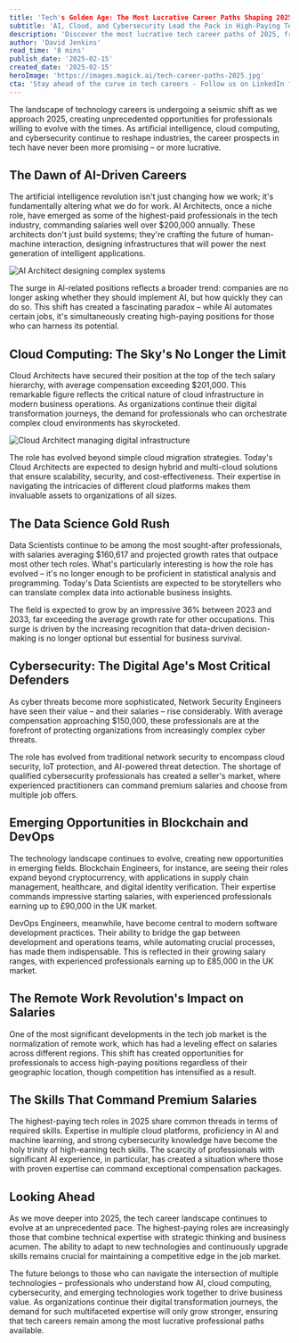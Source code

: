 ```yaml
---
title: 'Tech's Golden Age: The Most Lucrative Career Paths Shaping 2025'
subtitle: 'AI, Cloud, and Cybersecurity Lead the Pack in High-Paying Tech Careers'
description: 'Discover the most lucrative tech career paths of 2025, from AI Architects earning $200,000+ to Cloud Architects commanding $201,000. Learn how roles in data science, cybersecurity, and emerging technologies are shaping the future of work and offering unprecedented opportunities for tech professionals.'
author: 'David Jenkins'
read_time: '8 mins'
publish_date: '2025-02-15'
created_date: '2025-02-15'
heroImage: 'https://images.magick.ai/tech-career-paths-2025.jpg'
cta: 'Stay ahead of the curve in tech careers - Follow us on LinkedIn for daily insights on industry trends, salary updates, and expert career guidance that could help you land your next six-figure tech role.'
---
```


The landscape of technology careers is undergoing a seismic shift as we approach 2025, creating unprecedented opportunities for professionals willing to evolve with the times. As artificial intelligence, cloud computing, and cybersecurity continue to reshape industries, the career prospects in tech have never been more promising – or more lucrative.

## The Dawn of AI-Driven Careers

The artificial intelligence revolution isn't just changing how we work; it's fundamentally altering what we do for work. AI Architects, once a niche role, have emerged as some of the highest-paid professionals in the tech industry, commanding salaries well over $200,000 annually. These architects don't just build systems; they're crafting the future of human-machine interaction, designing infrastructures that will power the next generation of intelligent applications.

![AI Architect designing complex systems](https://i.magick.ai/PIXE/1739616537880_magick_img.webp)

The surge in AI-related positions reflects a broader trend: companies are no longer asking whether they should implement AI, but how quickly they can do so. This shift has created a fascinating paradox – while AI automates certain jobs, it's simultaneously creating high-paying positions for those who can harness its potential.

## Cloud Computing: The Sky's No Longer the Limit

Cloud Architects have secured their position at the top of the tech salary hierarchy, with average compensation exceeding $201,000. This remarkable figure reflects the critical nature of cloud infrastructure in modern business operations. As organizations continue their digital transformation journeys, the demand for professionals who can orchestrate complex cloud environments has skyrocketed.

![Cloud Architect managing digital infrastructure](https://i.magick.ai/PIXE/1739616537884_magick_img.webp)

The role has evolved beyond simple cloud migration strategies. Today's Cloud Architects are expected to design hybrid and multi-cloud solutions that ensure scalability, security, and cost-effectiveness. Their expertise in navigating the intricacies of different cloud platforms makes them invaluable assets to organizations of all sizes.

## The Data Science Gold Rush

Data Scientists continue to be among the most sought-after professionals, with salaries averaging $160,617 and projected growth rates that outpace most other tech roles. What's particularly interesting is how the role has evolved – it's no longer enough to be proficient in statistical analysis and programming. Today's Data Scientists are expected to be storytellers who can translate complex data into actionable business insights.

The field is expected to grow by an impressive 36% between 2023 and 2033, far exceeding the average growth rate for other occupations. This surge is driven by the increasing recognition that data-driven decision-making is no longer optional but essential for business survival.

## Cybersecurity: The Digital Age's Most Critical Defenders

As cyber threats become more sophisticated, Network Security Engineers have seen their value – and their salaries – rise considerably. With average compensation approaching $150,000, these professionals are at the forefront of protecting organizations from increasingly complex cyber threats.

The role has evolved from traditional network security to encompass cloud security, IoT protection, and AI-powered threat detection. The shortage of qualified cybersecurity professionals has created a seller's market, where experienced practitioners can command premium salaries and choose from multiple job offers.

## Emerging Opportunities in Blockchain and DevOps

The technology landscape continues to evolve, creating new opportunities in emerging fields. Blockchain Engineers, for instance, are seeing their roles expand beyond cryptocurrency, with applications in supply chain management, healthcare, and digital identity verification. Their expertise commands impressive starting salaries, with experienced professionals earning up to £90,000 in the UK market.

DevOps Engineers, meanwhile, have become central to modern software development practices. Their ability to bridge the gap between development and operations teams, while automating crucial processes, has made them indispensable. This is reflected in their growing salary ranges, with experienced professionals earning up to £85,000 in the UK market.

## The Remote Work Revolution's Impact on Salaries

One of the most significant developments in the tech job market is the normalization of remote work, which has had a leveling effect on salaries across different regions. This shift has created opportunities for professionals to access high-paying positions regardless of their geographic location, though competition has intensified as a result.

## The Skills That Command Premium Salaries

The highest-paying tech roles in 2025 share common threads in terms of required skills. Expertise in multiple cloud platforms, proficiency in AI and machine learning, and strong cybersecurity knowledge have become the holy trinity of high-earning tech skills. The scarcity of professionals with significant AI experience, in particular, has created a situation where those with proven expertise can command exceptional compensation packages.

## Looking Ahead

As we move deeper into 2025, the tech career landscape continues to evolve at an unprecedented pace. The highest-paying roles are increasingly those that combine technical expertise with strategic thinking and business acumen. The ability to adapt to new technologies and continuously upgrade skills remains crucial for maintaining a competitive edge in the job market.

The future belongs to those who can navigate the intersection of multiple technologies – professionals who understand how AI, cloud computing, cybersecurity, and emerging technologies work together to drive business value. As organizations continue their digital transformation journeys, the demand for such multifaceted expertise will only grow stronger, ensuring that tech careers remain among the most lucrative professional paths available.